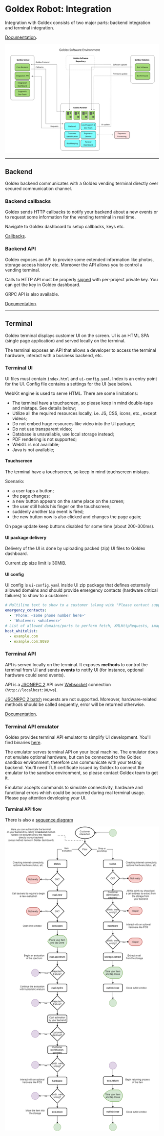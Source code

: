 # Goldex Robot: Integration

Integration with Goldex consists of two major parts: backend integration and terminal integration.

[Documentation](https://goldexrobot.github.io/core.integration/).

![Goldex environment](/docs/images/goldex_environment.png)

---

## Backend

Goldex backend communicates with a Goldex vending terminal directly over secured communication channel.

### Backend callbacks

Goldex sends HTTP callbacks to notify your backend about a new events or to request some information for the vending terminal in real time.

Navigate to Goldex dashboard to setup callbacks, keys etc.

[Callbacks](/CALLBACK.md).

### Backend API

Goldex exposes an API to provide some extended information like photos, storage access history etc.
Moreover the API allows you to control a vending terminal.

Calls to HTTP API must be properly [signed](/SIGNATURE.md) with per-project private key. You can get the key in Goldex dashboard.

GRPC API is also available.

[Documentation](https://goldexrobot.github.io/core.integration/).

---

## Terminal

Goldex terminal displays customer UI on the screen. UI is an HTML SPA (single page application) and served locally on the terminal.

The terminal exposes an API that allows a developer to access the terminal hardware, interact with a business backend, etc.

### Terminal UI

UI files must contain `index.html` and `ui-config.yaml`. Index is an entry point for the UI. Config file contains a settings for the UI (see below).

WebKit engine is used to serve HTML. There are some limitations:

- The terminal have a touchscreen, so please keep in mind double-taps and mistaps. See details below;
- Utilize all the required resources locally, i.e. JS, CSS, icons, etc., except videos;
- Do not embed huge resources like video into the UI package;
- Do not use transparent video;
- Database is unavailable, use local storage instead;
- PDF rendering is not supported;
- WebGL is not available;
- Java is not available;

#### Touchscreen

The terminal have a touchscreen, so keep in mind touchscreen mistaps.

Scenario:

- a user taps a button;
- the page changes;
- a new button appears on the same place on the screen;
- the user still holds his finger on the touchscreen;
- suddenly another tap event is fired;
- the new button now is also clicked and changes the page again;

On page update keep buttons disabled for some time (about 200-300ms).

#### UI package delivery

Delivery of the UI is done by uploading packed (zip) UI files to Goldex dashboard.

Current zip size limit is 30MiB.

#### UI config

UI config is `ui-config.yaml` inside UI zip package that defines externally allowed domains and should provide emergency contacts (hardware critical failures) to show to a customer:

```yaml
# Multiline text to show to a customer (along with "Please contact support team:") in case of critical terminal failure
emergency_contacts:
  - 'Phone: <some phone number here>'
  - 'Whatever: <whatever>'
# List of allowed domains/ports to perform fetch, XMLHttpRequests, images loading, etc. (localhost[:80] is allowed by default)
host_whitelist:
  - example.com
  - example.com:8080
```

### Terminal API

API is served locally on the terminal. It exposes **methods** to control the terminal from UI and sends **events** to notify UI (for instance, optional hardware could send events).

API is a [JSONRPC 2](https://www.jsonrpc.org/specification) API over [Websocket](https://en.wikipedia.org/wiki/WebSocket) connection (`http://localhost:80/ws`).

[JSONRPC 2 batch](https://www.jsonrpc.org/specification#batch) requests are not supported. Moreover, hardware-related methods should be called sequently, error will be returned otherwise.

[Documentation](https://goldexrobot.github.io/core.integration/swagger/#/terminal-api-v1).

### Terminal API emulator

Goldex provides terminal API emulator to simplify UI development. You'll find binaries [here](https://github.com/goldexrobot/core.integration/releases).

The emulator serves terminal API on your local machine. The emulator does not emulate optional hardware, but can be connected to the Goldex sandbox environment, therefore can communicate with your testing backend. You'll need TLS certificate issued by Goldex to connect the emulator to the sandbox environment, so please contact Goldex team to get it.

Emulator accepts commands to simulate connectivity, hardware and functional errors which could be occurred during real terminal usage. Please pay attention developing your UI.

#### Terminal API flow

There is also a [sequence diagram](/docs/images/terminal_interaction_diagram.png)

![Terminal API flow](/docs/images/terminal_api.png)
